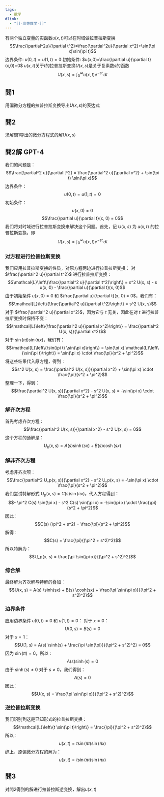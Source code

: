 ```yaml
---
tags:
  - 数学
dlink:
  - "[[-高等数学-]]"
---
```

有两个独立变量的实函数$u(x,t)$可以在时域做拉普拉斯变换
$$\frac{\partial^2u}{\partial t^2}=\frac{\partial^2u}{\partial x^2}+\sin(\pi x)\sin(\pi t)$$
边界条件: $u(0,t)=u(1,t)=0$ 
初始条件: $u(x,0)=\frac{\partial u}{\partial t}(x,0)=0$ 
$u(x,t)$关于$t$的拉普拉斯变换$U(x,s)$是关于复素数$s$的函数
$$U(x,s)=\int_0^\infty u(x,t)e^{-st}\,dt$$
## 問1
用偏微分方程的拉普拉斯变换导出$U(x,s)$的表达式
## 問2
求解問1导出的微分方程式的解$U(x,s)$
## 問2解 GPT-4
我们的问题是：
$$\frac{\partial^2 u}{\partial t^2} = \frac{\partial^2 u}{\partial x^2} + \sin(\pi t) \sin(\pi x)$$
边界条件：
$$u(0, t) = u(1, t) = 0$$
初始条件：
$$u(x, 0) = 0$$
$$\frac{\partial u}{\partial t}(x, 0) = 0$$
我们将对时域进行拉普拉斯变换来解决这个问题。首先，记 $U(x, s)$ 为 $u(x, t)$ 的拉普拉斯变换，即
$$U(x, s) = \int_0^\infty u(x, t) e^{-st} \, dt$$
### 对方程进行拉普拉斯变换
我们应用拉普拉斯变换的性质，对原方程两边进行拉普拉斯变换：
对 $\frac{\partial^2 u}{\partial t^2}$ 进行拉普拉斯变换：
$$\mathcal{L}\left\{\frac{\partial^2 u}{\partial t^2}\right\} = s^2 U(x, s) - s u(x, 0) - \frac{\partial u}{\partial t}(x, 0)$$
由于初始条件 $u(x, 0) = 0$ 和 $\frac{\partial u}{\partial t}(x, 0) = 0$，我们有：
$$\mathcal{L}\left\{\frac{\partial^2 u}{\partial t^2}\right\} = s^2 U(x, s)$$
对于 $\frac{\partial^2 u}{\partial x^2}$，因为它与 $t$ 无关，因此在对 $t$ 进行拉普拉斯变换时保持不变：
$$\mathcal{L}\left\{\frac{\partial^2 u}{\partial x^2}\right\} = \frac{\partial^2 U(x, s)}{\partial x^2}$$
对于 $\sin(\pi t) \sin(\pi x)$，我们有：
$$\mathcal{L}\left\{\sin(\pi t) \sin(\pi x)\right\} = \sin(\pi x) \mathcal{L}\left\{\sin(\pi t)\right\} = \sin(\pi x) \cdot \frac{\pi}{s^2 + \pi^2}$$
将这些结果代入原方程，得到：
$$s^2 U(x, s) = \frac{\partial^2 U(x, s)}{\partial x^2} + \sin(\pi x) \cdot \frac{\pi}{s^2 + \pi^2}$$
整理一下，得到：
$$\frac{\partial^2 U(x, s)}{\partial x^2} - s^2 U(x, s) = -\sin(\pi x) \cdot \frac{\pi}{s^2 + \pi^2}$$
### 解齐次方程
首先考虑齐次方程：
$$\frac{\partial^2 U(x, s)}{\partial x^2} - s^2 U(x, s) = 0$$
这个方程的通解是：
$$U_h(x, s) = A(s) \sinh(sx) + B(s) \cosh(sx)$$
### 解非齐次方程
考虑非齐次项：
$$\frac{\partial^2 U_p(x, s)}{\partial x^2} - s^2 U_p(x, s) = -\sin(\pi x) \cdot \frac{\pi}{s^2 + \pi^2}$$
我们尝试特解形式 $U_p(x, s) = C(s) \sin(\pi x)$，代入方程得到：
$$- \pi^2 C(s) \sin(\pi x) - s^2 C(s) \sin(\pi x) = -\sin(\pi x) \cdot \frac{\pi}{s^2 + \pi^2}$$
因此：
$$C(s) (\pi^2 + s^2) = \frac{\pi}{s^2 + \pi^2}$$
解得：
$$C(s) = \frac{\pi}{(\pi^2 + s^2)^2}$$
所以特解为：
$$U_p(x, s) = \frac{\pi \sin(\pi x)}{(\pi^2 + s^2)^2}$$
### 综合解
最终解为齐次解与特解的叠加：
$$U(x, s) = A(s) \sinh(sx) + B(s) \cosh(sx) + \frac{\pi \sin(\pi x)}{(\pi^2 + s^2)^2}$$
### 边界条件
应用边界条件 $u(0, t) = 0$ 和 $u(1, t) = 0$：
对于 $x = 0$：
$$U(0, s) = B(s) = 0$$
对于 $x = 1$：
$$U(1, s) = A(s) \sinh(s) + \frac{\pi \sin(\pi)}{(\pi^2 + s^2)^2} = 0$$
因为 $\sin(\pi) = 0$，所以：
$$A(s) \sinh(s) = 0$$
由于 $\sinh(s) \neq 0$ 对于 $s \neq 0$，我们得到：
$$A(s) = 0$$
因此：
$$U(x, s) = \frac{\pi \sin(\pi x)}{(\pi^2 + s^2)^2}$$
### 逆拉普拉斯变换
我们识别到这是已知形式的拉普拉斯变换：
$$\mathcal{L}\left\{t \sin(\pi t)\right\} = \frac{\pi}{(\pi^2 + s^2)^2}$$
所以：
$$u(x, t) = t \sin(\pi t) \sin(\pi x)$$
综上，原偏微分方程的解为：
$$u(x, t) = t \sin(\pi t) \sin(\pi x)$$
## 問3
对問2得到的解进行拉普拉斯逆变换，解出$u(x,t)$
